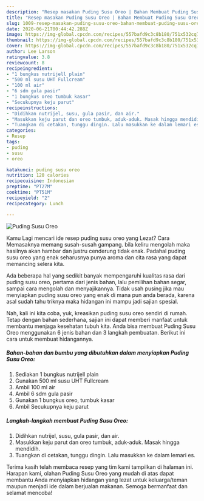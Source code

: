 ```yaml
---
description: "Resep masakan Puding Susu Oreo | Bahan Membuat Puding Susu Oreo Yang Enak dan Simpel"
title: "Resep masakan Puding Susu Oreo | Bahan Membuat Puding Susu Oreo Yang Enak dan Simpel"
slug: 1009-resep-masakan-puding-susu-oreo-bahan-membuat-puding-susu-oreo-yang-enak-dan-simpel
date: 2020-06-21T00:44:42.288Z
image: https://img-global.cpcdn.com/recipes/557bafd9c3c8b180/751x532cq70/puding-susu-oreo-foto-resep-utama.jpg
thumbnail: https://img-global.cpcdn.com/recipes/557bafd9c3c8b180/751x532cq70/puding-susu-oreo-foto-resep-utama.jpg
cover: https://img-global.cpcdn.com/recipes/557bafd9c3c8b180/751x532cq70/puding-susu-oreo-foto-resep-utama.jpg
author: Lee Larson
ratingvalue: 3.8
reviewcount: 8
recipeingredient:
- "1 bungkus nutrijell plain"
- "500 ml susu UHT Fullcream"
- "100 ml air"
- "6 sdm gula pasir"
- "1 bungkus oreo tumbuk kasar"
- "Secukupnya keju parut"
recipeinstructions:
- "Didihkan nutrijel, susu, gula pasir, dan air."
- "Masukkan keju parut dan oreo tumbuk, aduk-aduk. Masak hingga mendidih."
- "Tuangkan di cetakan, tunggu dingin. Lalu masukkan ke dalam lemari es."
categories:
- Resep
tags:
- puding
- susu
- oreo

katakunci: puding susu oreo 
nutrition: 120 calories
recipecuisine: Indonesian
preptime: "PT27M"
cooktime: "PT51M"
recipeyield: "2"
recipecategory: Lunch

---
```



![Puding Susu Oreo](https://img-global.cpcdn.com/recipes/557bafd9c3c8b180/751x532cq70/puding-susu-oreo-foto-resep-utama.jpg)

Kamu Lagi mencari ide resep puding susu oreo yang Lezat? Cara Memasaknya memang susah-susah gampang. bila keliru mengolah maka hasilnya akan hambar dan justru cenderung tidak enak. Padahal puding susu oreo yang enak seharusnya punya aroma dan cita rasa yang dapat memancing selera kita.

Ada beberapa hal yang sedikit banyak mempengaruhi kualitas rasa dari puding susu oreo, pertama dari jenis bahan, lalu pemilihan bahan segar, sampai cara mengolah dan menyajikannya. Tidak usah pusing jika mau menyiapkan puding susu oreo yang enak di mana pun anda berada, karena asal sudah tahu triknya maka hidangan ini mampu jadi sajian spesial.




Nah, kali ini kita coba, yuk, kreasikan puding susu oreo sendiri di rumah. Tetap dengan bahan sederhana, sajian ini dapat memberi manfaat untuk membantu menjaga kesehatan tubuh kita. Anda bisa membuat Puding Susu Oreo menggunakan 6 jenis bahan dan 3 langkah pembuatan. Berikut ini cara untuk membuat hidangannya.

<!--inarticleads1-->

##### Bahan-bahan dan bumbu yang dibutuhkan dalam menyiapkan Puding Susu Oreo:

1. Sediakan 1 bungkus nutrijell plain
1. Gunakan 500 ml susu UHT Fullcream
1. Ambil 100 ml air
1. Ambil 6 sdm gula pasir
1. Gunakan 1 bungkus oreo, tumbuk kasar
1. Ambil Secukupnya keju parut




<!--inarticleads2-->

##### Langkah-langkah membuat Puding Susu Oreo:

1. Didihkan nutrijel, susu, gula pasir, dan air.
1. Masukkan keju parut dan oreo tumbuk, aduk-aduk. Masak hingga mendidih.
1. Tuangkan di cetakan, tunggu dingin. Lalu masukkan ke dalam lemari es.




Terima kasih telah membaca resep yang tim kami tampilkan di halaman ini. Harapan kami, olahan Puding Susu Oreo yang mudah di atas dapat membantu Anda menyiapkan hidangan yang lezat untuk keluarga/teman maupun menjadi ide dalam berjualan makanan. Semoga bermanfaat dan selamat mencoba!
